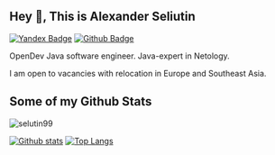 ## Hey 👋, This is Alexander Seliutin
[![Yandex Badge](https://img.shields.io/badge/-aseliutin@ya99.ru-c14438?style=flat&logo=Gmail&logoColor=white&link=mailto:aseliutin@ya99.ru)](mailto:aseliutin@ya99.ru) [![Github Badge](https://img.shields.io/badge/-selutin99-grey?style=flat&logo=github&logoColor=white&link=https://github.com/selutin99/)](https://www.github.com/selutin99/) 
<p align='left'>
  OpenDev Java software engineer. Java-expert in Netology.

  I am open to vacancies with relocation in Europe and Southeast Asia.
</p>

## Some of my Github Stats
<p align=left> <img src=https://komarev.com/ghpvc/?username=selutin99 alt=selutin99 /> </p>

[![Github stats](https://github-readme-stats.vercel.app/api?username=selutin99&show_icons=true&include_all_commits=true)](https://github.com/selutin99/github-readme-stats)
[![Top Langs](https://github-readme-stats.vercel.app/api/top-langs/?username=selutin99&layout=compact)](https://github.com/selutin99/github-readme-stats)
